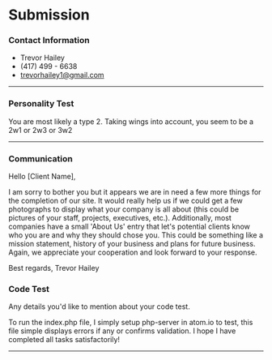 # Submission

### Contact Information
- Trevor Hailey
- (417) 499 - 6638
- trevorhailey1@gmail.com

---

### Personality Test

You are most likely a type 2.
Taking wings into account, you seem to be a 2w1 or 2w3 or 3w2

---

### Communication

Hello [Client Name],

I am sorry to bother you but it appears we are in need a few more things for the completion of our site.
It would really help us if we could get a few photographs to display what your company is all about (this
could be pictures of your staff, projects, executives, etc.). Additionally, most companies have a small 'About Us'
entry that let's potential clients know who you are and why they should chose you. This could be something like a
mission statement, history of your business and plans for future business. Again, we appreciate your cooperation
and look forward to your response.

Best regards,
Trevor Hailey

### Code Test

Any details you'd like to mention about your code test.

To run the index.php file, I simply setup php-server in atom.io to test, this file simple displays errors if any or confirms validation.
I hope I have completed all tasks satisfactorily!

---
